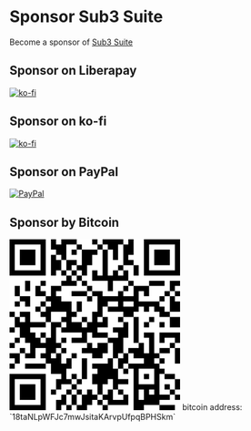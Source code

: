 # Sponsor Sub3 Suite

Become a sponsor of [Sub3 Suite](https://github.com/3nock/sub3suite)

## Sponsor on Liberapay

[![ko-fi](https://liberapay.com/assets/widgets/donate.svg)](https://liberapay.com/sub3suite/donate)

## Sponsor on ko-fi

[![ko-fi](https://ko-fi.com/img/githubbutton_sm.svg)](https://ko-fi.com/U7U5AMY6J)

## Sponsor on PayPal

[![PayPal](https://img.shields.io/badge/Donate-PayPal-blue.svg)](https://paypal.me/sub3suite)

## Sponsor by Bitcoin

<img src="docs/images/bitcoin_address.png" width=300/>
bitcoin address: `18taNLpWFJc7mwJsitaKArvpUfpqBPHSkm`